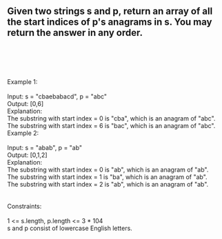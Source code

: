 ## Given two strings s and p, return an array of all the start indices of p's anagrams in s. You may return the answer in any order. <br> <br> <br> <br> 
Example 1: <br> <br> 
Input: s = "cbaebabacd", p = "abc" <br> 
Output: [0,6] <br> 
Explanation: <br> 
The substring with start index = 0 is "cba", which is an anagram of "abc". <br> 
The substring with start index = 6 is "bac", which is an anagram of "abc". <br> 
Example 2: <br> <br> 
Input: s = "abab", p = "ab" <br> 
Output: [0,1,2] <br> 
Explanation: <br> 
The substring with start index = 0 is "ab", which is an anagram of "ab". <br> 
The substring with start index = 1 is "ba", which is an anagram of "ab". <br> 
The substring with start index = 2 is "ab", which is an anagram of "ab". <br> <br> <br> 
Constraints: <br> <br> 
1 <= s.length, p.length <= 3 * 104 <br> 
s and p consist of lowercase English letters. <br> 
